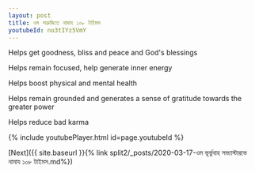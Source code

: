```yaml
---
layout: post
title: ওম শত্রুজিতে নামায ১০৮ টাইমস
youtubeId: no3tIYz5VmY
---
```

 
 
Helps get goodness, bliss and peace and God's blessings
 
Helps remain focused, help generate inner energy 
 
Helps boost physical and mental health 
 
Helps remain grounded and generates a sense of gratitude towards the greater power 
 
Helps reduce bad karma
 
 
 
 


{% include youtubePlayer.html id=page.youtubeId %}
 
[Next]({{ site.baseurl }}{% link  split2/_posts/2020-03-17-ওম ভূর্ভুবাহ সভ্যাস্টারভে নামায ১০৮ টাইমস.md%})
 
